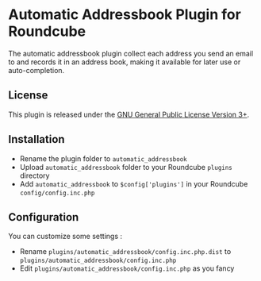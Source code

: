 Automatic Addressbook Plugin for Roundcube
========================================

The automatic addressbook plugin collect each address you send an email to and records it in an address book, making it available for later use or auto-completion.

## License

This plugin is released under the <a href="https://www.gnu.org/licenses/gpl.html">GNU General Public License Version 3+</a>.

## Installation

* Rename the plugin folder to `automatic_addressbook`
* Upload `automatic_addressbook` folder to your Roundcube `plugins` directory
* Add `automatic_addressbook` to `$config['plugins']` in your Roundcube `config/config.inc.php`

## Configuration

You can customize some settings :

* Rename `plugins/automatic_addressbook/config.inc.php.dist` to `plugins/automatic_addressbook/config.inc.php`
* Edit `plugins/automatic_addressbook/config.inc.php` as you fancy



